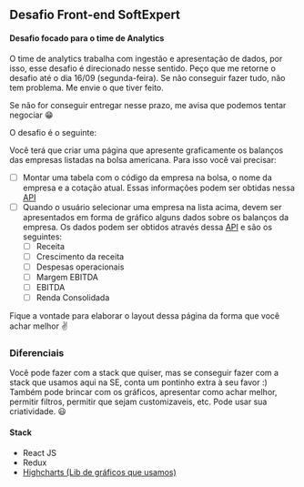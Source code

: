 
## Desafio Front-end SoftExpert

#### Desafio focado para o time de Analytics

O time de analytics trabalha com ingestão e apresentação de dados, por isso, esse desafio é direcionado nesse sentido. 
Peço que me retorne o desafio até o dia 16/09 (segunda-feira). Se não conseguir fazer tudo, não tem problema. Me envie o que tiver feito.

Se não for conseguir entregar nesse prazo, me avisa que podemos tentar negociar :grin:

O desafio é o seguinte:

Você terá que criar uma página que apresente graficamente os balanços das empresas listadas na bolsa americana.
Para isso você vai precisar:
- [ ] Montar uma tabela com o código da empresa na bolsa, o nome da empresa e a cotação atual. Essas informações podem ser obtidas nessa [API](https://financialmodelingprep.com/developer/docs/#Symbols-List) 
- [ ] Quando o usuário selecionar uma empresa na lista acima, devem ser apresentados em forma de gráfico alguns dados sobre os balanços da empresa. Os dados podem ser obtidos através dessa [API](https://financialmodelingprep.com/developer/docs/#Company-Financial-Statements) e são os seguintes:
  - [ ] Receita
  - [ ] Crescimento da receita
  - [ ] Despesas operacionais
  - [ ] Margem EBITDA
  - [ ] EBITDA
  - [ ] Renda Consolidada 

Fique a vontade para elaborar o layout dessa página da forma que você achar melhor :v:

### Diferenciais


Você pode fazer com a stack que quiser, mas se conseguir fazer com a stack que usamos aqui na SE, conta um pontinho extra à seu favor :)
Também pode brincar com os gráficos, apresentar como achar melhor, permitir filtros, permitir que sejam customizaveis, etc. 
Pode usar sua criatividade. :smiley:

#### Stack
- React JS
- Redux
- [Highcharts (Lib de gráficos que usamos)](https://www.highcharts.com "Highcharts")


